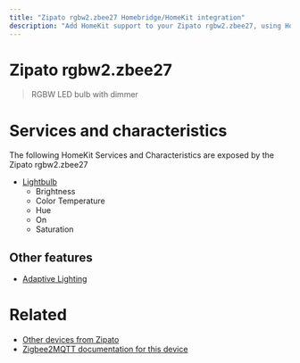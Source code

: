 ```yaml
---
title: "Zipato rgbw2.zbee27 Homebridge/HomeKit integration"
description: "Add HomeKit support to your Zipato rgbw2.zbee27, using Homebridge, Zigbee2MQTT and homebridge-z2m."
---
```

<!---
This file has been GENERATED using src/docgen/docgen.ts
DO NOT EDIT THIS FILE MANUALLY!
-->
# Zipato rgbw2.zbee27
> RGBW LED bulb with dimmer


# Services and characteristics
The following HomeKit Services and Characteristics are exposed by
the Zipato rgbw2.zbee27

* [Lightbulb](../../light.md)
  * Brightness
  * Color Temperature
  * Hue
  * On
  * Saturation


## Other features
* [Adaptive Lighting](../../light.md)


# Related
* [Other devices from Zipato](../index.md#zipato)
* [Zigbee2MQTT documentation for this device](https://www.zigbee2mqtt.io/devices/rgbw2.zbee27.html)